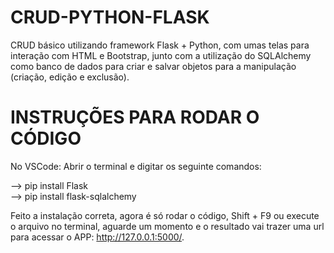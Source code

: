 # CRUD-PYTHON-FLASK

  CRUD básico utilizando framework Flask + Python, com umas telas para interação com HTML e Bootstrap, junto com a utilização do SQLAlchemy como banco de dados para criar e salvar objetos para a manipulação (criação, edição e exclusão).


# INSTRUÇÕES PARA RODAR O CÓDIGO
  
No VSCode: Abrir o terminal e digitar os seguinte comandos:

--> pip install Flask                                                                                                                 
--> pip install flask-sqlalchemy

Feito a instalação correta, agora é só rodar o código, Shift + F9 ou execute o arquivo no terminal, aguarde um momento e o resultado 
vai trazer uma url para acessar o APP: http://127.0.0.1:5000/.
 
